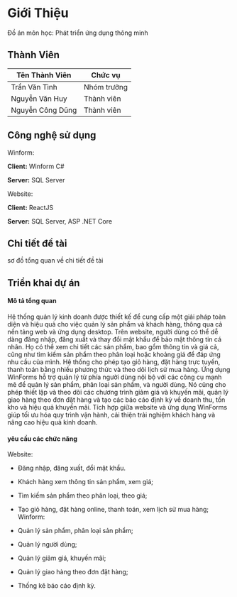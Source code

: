 # Giới Thiệu
Đồ án môn học: Phát triển ứng dụng thông minh

## Thành Viên

| Tên Thành Viên             | Chức vụ                                                                |
| ----------------- | ------------------------------------------------------------------ |
| Trần Văn Tình |Nhóm trưởng |
| Nguyễn Văn Huy | Thành viên |
| Nguyễn Công Dũng | Thành viên |


## Công nghệ sử dụng
Winform:

**Client:** Winform C#

**Server:** SQL Server

Website:

**Client:** ReactJS

**Server:** SQL Server, ASP .NET Core


## Chi tiết đề tài

sơ đồ tổng quan về chi tiết đề tài
## Triển khai dự án

#### Mô tả tổng quan

Hệ thống quản lý kinh doanh được thiết kế để cung cấp một giải pháp toàn diện và hiệu quả cho việc quản lý sản phẩm và khách hàng, thông qua cả nền tảng web và ứng dụng desktop. Trên website, người dùng có thể dễ dàng đăng nhập, đăng xuất và thay đổi mật khẩu để bảo mật thông tin cá nhân. Họ có thể xem chi tiết các sản phẩm, bao gồm thông tin và giá cả, cũng như tìm kiếm sản phẩm theo phân loại hoặc khoảng giá để đáp ứng nhu cầu của mình. Hệ thống cho phép tạo giỏ hàng, đặt hàng trực tuyến, thanh toán bằng nhiều phương thức và theo dõi lịch sử mua hàng. Ứng dụng WinForms hỗ trợ quản lý từ phía người dùng nội bộ với các công cụ mạnh mẽ để quản lý sản phẩm, phân loại sản phẩm, và người dùng. Nó cũng cho phép thiết lập và theo dõi các chương trình giảm giá và khuyến mãi, quản lý giao hàng theo đơn đặt hàng và tạo các báo cáo định kỳ về doanh thu, tồn kho và hiệu quả khuyến mãi. Tích hợp giữa website và ứng dụng WinForms giúp tối ưu hóa quy trình vận hành, cải thiện trải nghiệm khách hàng và nâng cao hiệu quả kinh doanh.

#### yêu cầu các chức năng
Website:
 - Đăng nhập, đăng xuất, đổi mật khẩu.

- Khách hàng xem thông tin sản phẩm, xem giá;

- Tìm kiếm sản phẩm theo phân loại, theo giá;

- Tạo giỏ hàng, đặt hàng online, thanh toán, xem lịch sử mua hàng;
Winform:
- Quản lý sản phẩm, phân loại sản phẩm;

- Quản lý người dùng;

- Quản lý giảm giá, khuyến mãi;

- Quản lý giao hàng theo đơn đặt hàng;

- Thống kê báo cáo định kỳ.

